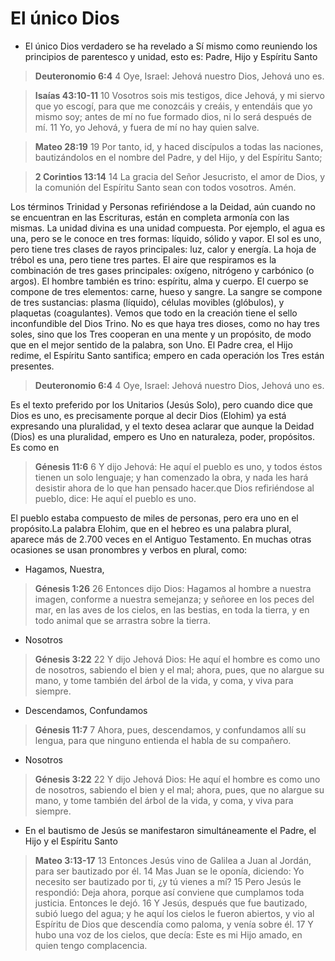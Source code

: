 # El único Dios

- El único Dios verdadero se ha revelado a Sí mismo como reuniendo los principios de parentesco y unidad, esto es: Padre, Hijo y Espíritu Santo

> **Deuteronomio 6:4**
> 4 Oye, Israel: Jehová nuestro Dios, Jehová uno es.

> **Isaías 43:10-11**
> 10 Vosotros sois mis testigos, dice Jehová, y mi siervo que yo escogí, para que me conozcáis y creáis, y entendáis que yo mismo soy; antes de mí no fue formado dios, ni lo será después de mí.
 11 Yo, yo Jehová, y fuera de mí no hay quien salve.

> **Mateo 28:19**
> 19 Por tanto, id, y haced discípulos a todas las naciones, bautizándolos en el nombre del Padre, y del Hijo, y del Espíritu Santo;

> **2 Corintios 13:14**
> 14 La gracia del Señor Jesucristo, el amor de Dios, y la comunión del Espíritu Santo sean con todos vosotros. Amén.

Los términos Trinidad y Personas refiriéndose a la Deidad, aún cuando no se encuentran en las Escrituras, están en completa armonía con las mismas. La unidad divina es una unidad compuesta. Por ejemplo, el agua es una, pero se le conoce en tres formas: líquido, sólido y vapor. El sol es uno, pero tiene tres clases de rayos principales: luz, calor y energía. La hoja de trébol es una, pero tiene tres partes. El aire que respiramos es la combinación de tres gases principales: oxígeno, nitrógeno y carbónico (o argos). 
El hombre también es trino: espíritu, alma y cuerpo. El cuerpo se compone de tres elementos: carne, hueso y sangre. La sangre se compone de tres sustancias: plasma (líquido), células movibles (glóbulos), y plaquetas (coagulantes).
Vemos que todo en la creación tiene el sello inconfundible del Dios Trino. No es que haya tres dioses, como no hay tres soles, sino que los Tres cooperan en una mente y un propósito, de modo que en el mejor sentido de la palabra, son Uno. El Padre crea, el Hijo redime, el Espíritu Santo santifica; empero en cada operación los Tres están presentes.

> **Deuteronomio 6:4**
> 4 Oye, Israel: Jehová nuestro Dios, Jehová uno es.

Es el texto preferido por los Unitarios (Jesús Solo), pero cuando dice que Dios es uno, es precisamente porque al decir Dios (Elohim) ya está expresando una pluralidad, y el texto desea aclarar que aunque la Deidad (Dios) es una pluralidad, empero es Uno en naturaleza, poder, propósitos. Es como en

> **Génesis 11:6**
> 6 Y dijo Jehová: He aquí el pueblo es uno, y todos éstos tienen un solo lenguaje; y han comenzado la obra, y nada les hará desistir ahora de lo que han pensado hacer.que Dios refiriéndose al pueblo, dice: He aquí el pueblo es uno. 

El pueblo estaba compuesto de miles de personas, pero era uno en el propósito.La palabra Elohim, que en el hebreo es una palabra plural, aparece más de 2.700 veces en el Antiguo Testamento. En muchas otras ocasiones se usan pronombres y verbos en plural, como: 

- Hagamos, Nuestra,

> **Génesis 1:26**
> 26 Entonces dijo Dios: Hagamos al hombre a nuestra imagen, conforme a nuestra semejanza; y señoree en los peces del mar, en las aves de los cielos, en las bestias, en toda la tierra, y en todo animal que se arrastra sobre la tierra.

- Nosotros

> **Génesis 3:22**
> 22 Y dijo Jehová Dios: He aquí el hombre es como uno de nosotros, sabiendo el bien y el mal; ahora, pues, que no alargue su mano, y tome también del árbol de la vida, y coma, y viva para siempre.

- Descendamos, Confundamos

> **Génesis 11:7**
> 7 Ahora, pues, descendamos, y confundamos allí su lengua, para que ninguno entienda el habla de su compañero.

- Nosotros

> **Génesis 3:22**
> 22 Y dijo Jehová Dios: He aquí el hombre es como uno de nosotros, sabiendo el bien y el mal; ahora, pues, que no alargue su mano, y tome también del árbol de la vida, y coma, y viva para siempre.

- En el bautismo de Jesús se manifestaron simultáneamente el Padre, el Hijo y el Espíritu Santo

> **Mateo 3:13-17**
> 13 Entonces Jesús vino de Galilea a Juan al Jordán, para ser bautizado por él.
 14 Mas Juan se le oponía, diciendo: Yo necesito ser bautizado por ti, ¿y tú vienes a mí?
 15 Pero Jesús le respondió: Deja ahora, porque así conviene que cumplamos toda justicia. Entonces le dejó.
 16 Y Jesús, después que fue bautizado, subió luego del agua; y he aquí los cielos le fueron abiertos, y vio al Espíritu de Dios que descendía como paloma, y venía sobre él.
 17 Y hubo una voz de los cielos, que decía: Este es mi Hijo amado, en quien tengo complacencia.


